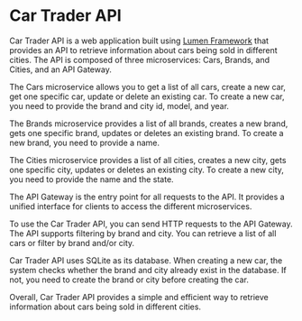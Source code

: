 # Car Trader API

Car Trader API is a web application built using [Lumen Framework](https://lumen.laravel.com/) that provides an API to retrieve information about cars being sold in different cities. The API is composed of three microservices: Cars, Brands, and Cities, and an API Gateway.

The Cars microservice allows you to get a list of all cars, create a new car, get one specific car, update or delete an existing car. To create a new car, you need to provide the brand and city id, model, and year.

The Brands microservice provides a list of all brands, creates a new brand, gets one specific brand, updates or deletes an existing brand. To create a new brand, you need to provide a name.

The Cities microservice provides a list of all cities, creates a new city, gets one specific city, updates or deletes an existing city. To create a new city, you need to provide the name and the state.

The API Gateway is the entry point for all requests to the API. It provides a unified interface for clients to access the different microservices.

To use the Car Trader API, you can send HTTP requests to the API Gateway. The API supports filtering by brand and city. You can retrieve a list of all cars or filter by brand and/or city.

Car Trader API uses SQLite as its database. When creating a new car, the system checks whether the brand and city already exist in the database. If not, you need to create the brand or city before creating the car.

Overall, Car Trader API provides a simple and efficient way to retrieve information about cars being sold in different cities.
